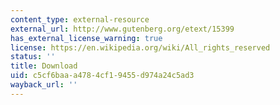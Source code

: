 ```yaml
---
content_type: external-resource
external_url: http://www.gutenberg.org/etext/15399
has_external_license_warning: true
license: https://en.wikipedia.org/wiki/All_rights_reserved
status: ''
title: Download
uid: c5cf6baa-a478-4cf1-9455-d974a24c5ad3
wayback_url: ''
---
```

